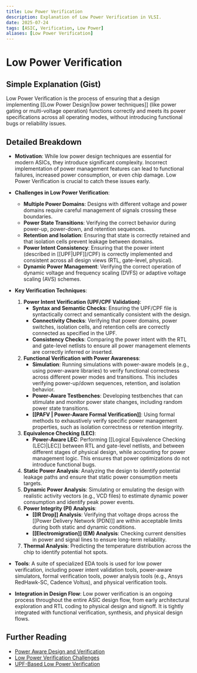 ```yaml
---
title: Low Power Verification
description: Explanation of Low Power Verification in VLSI.
date: 2025-07-24
tags: [ASIC, Verification, Low Power]
aliases: [Low Power Verification]
---
```


# Low Power Verification

## Simple Explanation (Gist)
Low Power Verification is the process of ensuring that a design implementing [[Low Power Design|low power techniques]] (like power gating or multi-voltage operation) functions correctly and meets its power specifications across all operating modes, without introducing functional bugs or reliability issues.

## Detailed Breakdown

*   **Motivation**: While low power design techniques are essential for modern ASICs, they introduce significant complexity. Incorrect implementation of power management features can lead to functional failures, increased power consumption, or even chip damage. Low Power Verification is crucial to catch these issues early.

*   **Challenges in Low Power Verification**:
    *   **Multiple Power Domains**: Designs with different voltage and power domains require careful management of signals crossing these boundaries.
    *   **Power State Transitions**: Verifying the correct behavior during power-up, power-down, and retention sequences.
    *   **Retention and Isolation**: Ensuring that state is correctly retained and that isolation cells prevent leakage between domains.
    *   **Power Intent Consistency**: Ensuring that the power intent (described in [[UPF|UPF]]/CPF) is correctly implemented and consistent across all design views (RTL, gate-level, physical).
    *   **Dynamic Power Management**: Verifying the correct operation of dynamic voltage and frequency scaling (DVFS) or adaptive voltage scaling (AVS) schemes.

*   **Key Verification Techniques**:
    1.  **Power Intent Verification (UPF/CPF Validation)**:
        *   **Syntax and Semantic Checks**: Ensuring the UPF/CPF file is syntactically correct and semantically consistent with the design.
        *   **Connectivity Checks**: Verifying that power domains, power switches, isolation cells, and retention cells are correctly connected as specified in the UPF.
        *   **Consistency Checks**: Comparing the power intent with the RTL and gate-level netlists to ensure all power management elements are correctly inferred or inserted.
    2.  **Functional Verification with Power Awareness**:
        *   **Simulation**: Running simulations with power-aware models (e.g., using power-aware libraries) to verify functional correctness across different power modes and transitions. This includes verifying power-up/down sequences, retention, and isolation behavior.
        *   **Power-Aware Testbenches**: Developing testbenches that can stimulate and monitor power state changes, including random power state transitions.
        *   **[[PAFV | Power-Aware Formal Verification]]**: Using formal methods to exhaustively verify specific power management properties, such as isolation correctness or retention integrity.
    3.  **Equivalence Checking (LEC)**:
        *   **Power-Aware LEC**: Performing [[Logical Equivalence Checking (LEC)|LEC]] between RTL and gate-level netlists, and between different stages of physical design, while accounting for power management logic. This ensures that power optimizations do not introduce functional bugs.
    4.  **Static Power Analysis**: Analyzing the design to identify potential leakage paths and ensure that static power consumption meets targets.
    5.  **Dynamic Power Analysis**: Simulating or emulating the design with realistic activity vectors (e.g., VCD files) to estimate dynamic power consumption and identify peak power events.
    6.  **Power Integrity (PI) Analysis**: 
        *   **[[IR Drop]] Analysis**: Verifying that voltage drops across the [[Power Delivery Network (PDN)]] are within acceptable limits during both static and dynamic conditions.
        *   **[[Electromigration]] (EM) Analysis**: Checking current densities in power and signal lines to ensure long-term reliability.
    7.  **Thermal Analysis**: Predicting the temperature distribution across the chip to identify potential hot spots.

*   **Tools**: A suite of specialized EDA tools is used for low power verification, including power intent validation tools, power-aware simulators, formal verification tools, power analysis tools (e.g., Ansys RedHawk-SC, Cadence Voltus), and physical verification tools.

*   **Integration in Design Flow**: Low power verification is an ongoing process throughout the entire ASIC design flow, from early architectural exploration and RTL coding to physical design and signoff. It is tightly integrated with functional verification, synthesis, and physical design flows.

## Further Reading

*   [Power Aware Design and Verification](https://www.amazon.com/Power-Aware-Design-Verification-Methodology/dp/0123743615)
*   [Low Power Verification Challenges](https://www.synopsys.com/blogs/verification/low-power-verification-challenges.html)
*   [UPF-Based Low Power Verification](https://www.cadence.com/content/dam/cadence-www/global/en_US/documents/tools/digital-design/low-power-verification-wp.pdf)